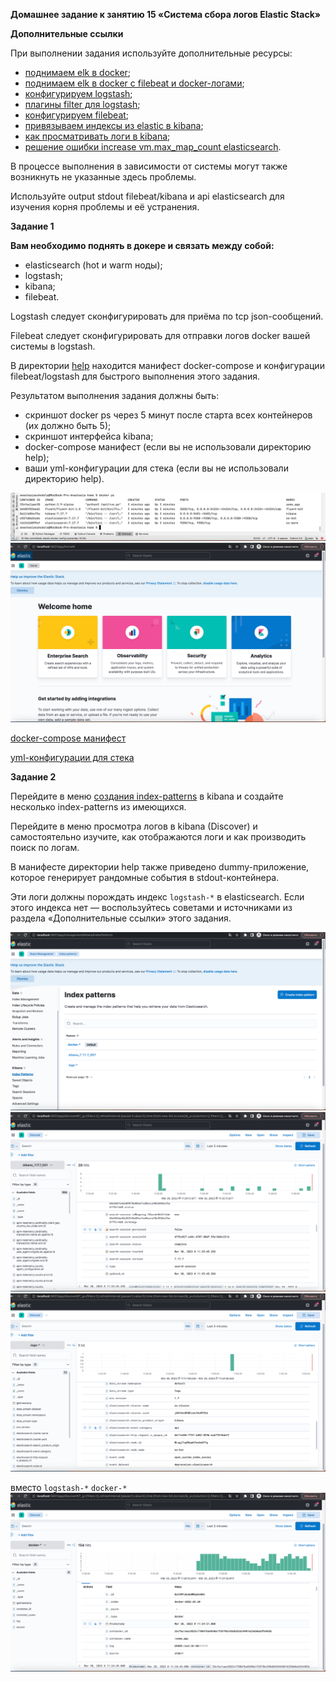 **Домашнее задание к занятию 15 «Система сбора логов Elastic Stack»**

**Дополнительные ссылки**

При выполнении задания используйте дополнительные ресурсы:

* [поднимаем elk в docker](https://www.elastic.co/guide/en/elasticsearch/reference/current/docker.html);
* [поднимаем elk в docker с filebeat и docker-логами](https://www.sarulabs.com/post/5/2019-08-12/sending-docker-logs-to-elasticsearch-and-kibana-with-filebeat.html);
* [конфигурируем logstash](https://www.elastic.co/guide/en/logstash/current/configuration.html);
* [плагины filter для logstash](https://www.elastic.co/guide/en/logstash/current/filter-plugins.html);
* [конфигурируем filebeat](https://www.elastic.co/guide/en/beats/libbeat/5.3/config-file-format.html);
* [привязываем индексы из elastic в kibana](https://www.elastic.co/guide/en/kibana/current/index-patterns.html);
* [как просматривать логи в kibana](https://www.elastic.co/guide/en/kibana/current/discover.html);
* [решение ошибки increase vm.max_map_count elasticsearch](https://stackoverflow.com/questions/42889241/how-to-increase-vm-max-map-count).

В процессе выполнения в зависимости от системы могут также возникнуть не указанные здесь проблемы.

Используйте output stdout filebeat/kibana и api elasticsearch для изучения корня проблемы и её устранения.

**Задание 1**

**Вам необходимо поднять в докере и связать между собой:**

* elasticsearch (hot и warm ноды);
* logstash;
* kibana;
* filebeat.

Logstash следует сконфигурировать для приёма по tcp json-сообщений.

Filebeat следует сконфигурировать для отправки логов docker вашей системы в logstash.

В директории [help](https://github.com/netology-code/mnt-homeworks/tree/MNT-video/10-monitoring-04-elk/help) находится манифест docker-compose и конфигурации filebeat/logstash для быстрого выполнения этого задания.

Результатом выполнения задания должны быть:

* скриншот docker ps через 5 минут после старта всех контейнеров (их должно быть 5);
* скриншот интерфейса kibana;
* docker-compose манифест (если вы не использовали директорию help);
* ваши yml-конфигурации для стека (если вы не использовали директорию help).

![img_1.png](../../images/img281.png)
![img_4.png](../../images/img284.png)

[docker-compose манифест](../../elastic/home/docker-compose.yml) 

[yml-конфигурации для стека](../../elastic/home/configs)


**Задание 2**

Перейдите в меню [создания index-patterns](http://localhost:5601/app/management/kibana/indexPatterns/create) 
в kibana и создайте несколько index-patterns из имеющихся.

Перейдите в меню просмотра логов в kibana (Discover) и самостоятельно изучите, 
как отображаются логи и как производить поиск по логам.

В манифесте директории help также приведено dummy-приложение, которое генерирует рандомные события в stdout-контейнера. 

Эти логи должны порождать индекс `logstash-*` в elasticsearch. 
Если этого индекса нет — воспользуйтесь советами и источниками из раздела «Дополнительные ссылки» этого задания.

![img.png](../../images/img283.png)
![img_2.png](../../images/img282.png)
![img.png](../../images/img285.png)

вместо `logstash-*` `docker-*` 
![img.png](../../images/img280.png)